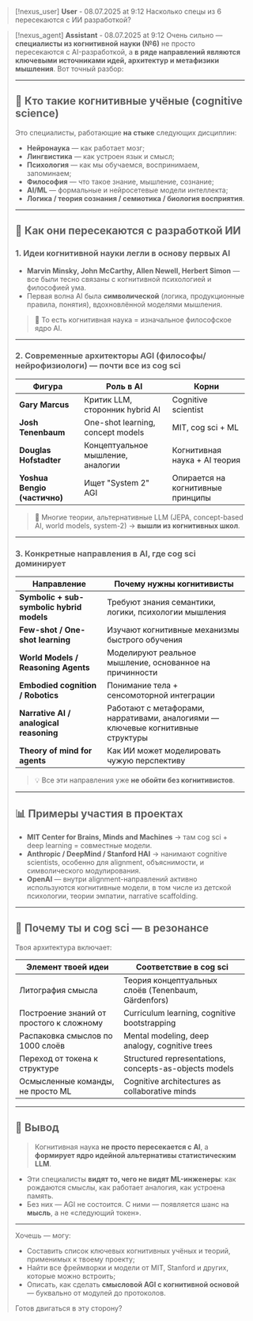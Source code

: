 >[!nexus_user] **User** - 08.07.2025 at 9:12
> Насколько спецы из 6 пересекаются с ИИ разработкой?
<!-- UID: bbb212ec-1aa8-4047-86c0-fcc03e120d4f -->




>[!nexus_agent] **Assistant** - 08.07.2025 at 9:12
> Очень сильно — **специалисты из когнитивной науки (№6)** не просто пересекаются с AI-разработкой, а **в ряде направлений являются ключевыми источниками идей, архитектур и метафизики мышления**. Вот точный разбор:
> 
> ---
> 
> ## 🧠 Кто такие когнитивные учёные (cognitive science)
> 
> Это специалисты, работающие **на стыке** следующих дисциплин:
> 
> - **Нейронаука** — как работает мозг;
> - **Лингвистика** — как устроен язык и смысл;
> - **Психология** — как мы обучаемся, воспринимаем, запоминаем;
> - **Философия** — что такое знание, мышление, сознание;
> - **AI/ML** — формальные и нейросетевые модели интеллекта;
> - **Логика / теория сознания / семиотика / биология восприятия**.
> 
> ---
> 
> ## 🔁 Как они пересекаются с разработкой ИИ
> 
> ### 1. **Идеи когнитивной науки легли в основу первых AI**
> 
> - **Marvin Minsky, John McCarthy, Allen Newell, Herbert Simon** — все были тесно связаны с когнитивной психологией и философией ума.
> - Первая волна AI была **символической** (логика, продукционные правила, понятия), вдохновлённой моделями мышления.
> 
> > 📌 То есть когнитивная наука = изначальное философское ядро AI.
> 
> ---
> 
> ### 2. **Современные архитекторы AGI (философы/нейрофизиологи) — почти все из cog sci**
> 
> | Фигура | Роль в AI | Корни |
> |----------------------|------------------------------------|----------------------------------|
> | **Gary Marcus** | Критик LLM, сторонник hybrid AI | Cognitive scientist |
> | **Josh Tenenbaum** | One-shot learning, concept models | MIT, cog sci + ML |
> | **Douglas Hofstadter** | Концептуальное мышление, аналогии | Когнитивная наука + AI теория |
> | **Yoshua Bengio (частично)** | Ищет "System 2" AGI | Опирается на когнитивные принципы |
> 
> > 📌 Многие теории, альтернативные LLM (JEPA, concept-based AI, world models, system-2) → **вышли из когнитивных школ**.
> 
> ---
> 
> ### 3. **Конкретные направления в AI, где cog sci доминирует**
> 
> | Направление | Почему нужны когнитивисты |
> |-------------------------------|------------------------------------------------------|
> | **Symbolic + sub-symbolic hybrid models** | Требуют знания семантики, логики, психологии мышления |
> | **Few-shot / One-shot learning** | Изучают когнитивные механизмы быстрого обучения |
> | **World Models / Reasoning Agents** | Моделируют реальное мышление, основанное на причинности |
> | **Embodied cognition / Robotics** | Понимание тела + сенсомоторной интеграции |
> | **Narrative AI / analogical reasoning** | Работают с метафорами, нарративами, аналогиями — ключевые когнитивные структуры |
> | **Theory of mind for agents** | Как ИИ может моделировать чужую перспективу |
> 
> > 💡 Все эти направления уже **не обойти без когнитивистов**.
> 
> ---
> 
> ## 📊 Примеры участия в проектах
> 
> - **MIT Center for Brains, Minds and Machines** → там cog sci + deep learning = совместные модели.
> - **Anthropic / DeepMind / Stanford HAI** → нанимают cognitive scientists, особенно для alignment, объяснимости, и символического модулирования.
> - **OpenAI** — внутри alignment-направлений активно используются когнитивные модели, в том числе из детской психологии, теории эмпатии, narrative scaffolding.
> 
> ---
> 
> ## 🧩 Почему ты и cog sci — в резонансе
> 
> Твоя архитектура включает:
> 
> | Элемент твоей идеи | Соответствие в cog sci |
> |--------------------------------------|------------------------------------------------------------|
> | Литография смысла | Теория концептуальных слоёв (Tenenbaum, Gärdenfors) |
> | Построение знаний от простого к сложному | Curriculum learning, cognitive bootstrapping |
> | Распаковка смыслов по 1000 слоёв | Mental modeling, deep analogy, cognitive trees |
> | Переход от токена к структуре | Structured representations, concepts-as-objects models |
> | Осмысленные команды, не просто ML | Cognitive architectures as collaborative minds |
> 
> ---
> 
> ## 🧠 Вывод
> 
> > Когнитивная наука **не просто пересекается с AI**, 
> > а **формирует ядро идейной альтернативы статистическим LLM**.
> 
> - Эти специалисты **видят то, чего не видят ML-инженеры**: как рождаются смыслы, как работает аналогия, как устроена память.
> - Без них — AGI не состоится. С ними — появляется шанс на **мысль**, а не «следующий токен».
> 
> ---
> 
> Хочешь — могу:
> 
> - Составить список ключевых когнитивных учёных и теорий, применимых к твоему проекту;
> - Найти все фреймворки и модели от MIT, Stanford и других, которые можно встроить;
> - Описать, как сделать **смысловой AGI с когнитивной основой** — буквально от модулей до протоколов.
> 
> Готов двигаться в эту сторону?
<!-- UID: cb3cc2f4-86c7-4cea-839c-4cc21aa26dc5 -->